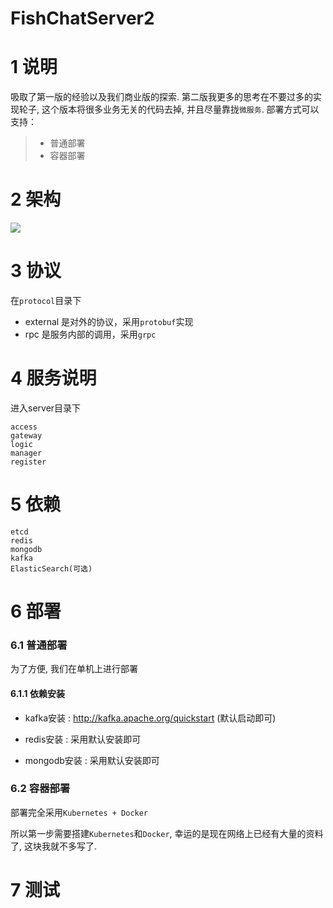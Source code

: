 # FishChatServer2

1 说明
======
吸取了第一版的经验以及我们商业版的探索. 第二版我更多的思考在不要过多的实现轮子, 这个版本将很多业务无关的代码去掉, 并且尽量靠拢`微服务`.
部署方式可以支持：
> * 普通部署
> * 容器部署 


2 架构
======

![](./doc/architecture.png)


3 协议
======
在`protocol`目录下

* external 是对外的协议，采用`protobuf`实现
* rpc 是服务内部的调用，采用`grpc`


4 服务说明
======
进入server目录下

```shell
access
gateway
logic
manager
register
```

5 依赖
======
```shell
etcd
redis
mongodb
kafka
ElasticSearch(可选)
```


6 部署
======

### 6.1 普通部署

为了方便, 我们在单机上进行部署

#### 6.1.1 依赖安装

* kafka安装 : http://kafka.apache.org/quickstart (默认启动即可)

* redis安装 : 采用默认安装即可

* mongodb安装 : 采用默认安装即可

### 6.2 容器部署

部署完全采用`Kubernetes + Docker`

所以第一步需要搭建`Kubernetes`和`Docker`, 幸运的是现在网络上已经有大量的资料了, 这块我就不多写了.

7 测试
======